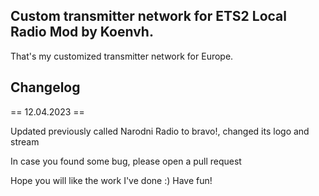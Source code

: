 ## Custom transmitter network for ETS2 Local Radio Mod by Koenvh.

That's my customized transmitter network for Europe.

## Changelog

== 12.04.2023 ==

Updated previously called Narodni Radio to bravo!, changed its logo and stream



In case you found some bug, please open a pull request

Hope you will like the work I've done :) Have fun!
